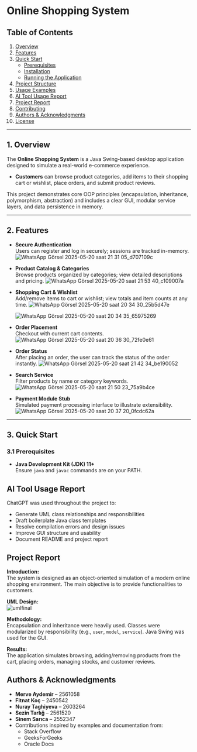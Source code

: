 # Online Shopping System



## Table of Contents

1. [Overview](#overview)  
2. [Features](#features)  
3. [Quick Start](#quick-start)  
   - [Prerequisites](#prerequisites)  
   - [Installation](#installation)  
   - [Running the Application](#running-the-application)  
4. [Project Structure](#project-structure)  
5. [Usage Examples](#usage-examples)  
6. [AI Tool Usage Report](#ai-tool-usage-report)  
7. [Project Report](#project-report)  
8. [Contributing](#contributing)  
9. [Authors & Acknowledgments](#authors--acknowledgments)  
10. [License](#license)  

---

## 1. Overview

The **Online Shopping System** is a Java Swing-based desktop application designed to simulate a real-world e-commerce experience.  
- **Customers** can browse product categories, add items to their shopping cart or wishlist, place orders, and submit product reviews.  

This project demonstrates core OOP principles (encapsulation, inheritance, polymorphism, abstraction) and includes a clear GUI, modular service layers, and data persistence in memory.

---

## 2. Features

- **Secure Authentication**  
  Users can register and log in securely; sessions are tracked in-memory.
![WhatsApp Görsel 2025-05-20 saat 21 31 05_d707109c](https://github.com/user-attachments/assets/017dc833-7aa5-47d9-8e18-0db8f937a8bb)

- **Product Catalog & Categories**  
  Browse products organized by categories; view detailed descriptions and pricing.
   ![WhatsApp Görsel 2025-05-20 saat 21 53 40_c109007a](https://github.com/user-attachments/assets/efe2d5c2-2518-4cc8-9d1a-11bc2b6028f5)


   
- **Shopping Cart & Wishlist**  
  Add/remove items to cart or wishlist; view totals and item counts at any time.
     ![WhatsApp Görsel 2025-05-20 saat 20 34 30_25b5d47e](https://github.com/user-attachments/assets/910900b0-ff9e-4b5c-9d74-52fb1eb2f14f)
   
  ![WhatsApp Görsel 2025-05-20 saat 20 34 35_65975269](https://github.com/user-attachments/assets/e5f14860-0800-4703-8c9e-a0e0c3ce4765)


- **Order Placement**  
  Checkout with current cart contents.
![WhatsApp Görsel 2025-05-20 saat 20 36 30_72fe0e61](https://github.com/user-attachments/assets/cf522a2b-e12d-4881-8b53-eee4731259c3)
- **Order Status**  
  After placing an order, the user can track the status of the order instantly.
  ![WhatsApp Görsel 2025-05-20 saat 21 42 34_be190052](https://github.com/user-attachments/assets/2e009f91-28e5-42c0-a4cf-7fa17bd5cd0d)


- **Search Service**  
  Filter products by name or category keywords.
![WhatsApp Görsel 2025-05-20 saat 21 50 23_75a9b4ce](https://github.com/user-attachments/assets/dda37929-6ca0-4a90-bcd0-ef911a6491c6)

- **Payment Module Stub**  
  Simulated payment processing interface to illustrate extensibility.
![WhatsApp Görsel 2025-05-20 saat 20 37 20_0fcdc62a](https://github.com/user-attachments/assets/6179b1b3-c8a7-4811-983b-cdd2fb8a3989)

---

## 3. Quick Start

### 3.1 Prerequisites

- **Java Development Kit (JDK) 11+**  
  Ensure `java` and `javac` commands are on your PATH.


## AI Tool Usage Report
ChatGPT was used throughout the project to:
- Generate UML class relationships and responsibilities
- Draft boilerplate Java class templates
- Resolve compilation errors and design issues
- Improve GUI structure and usability
- Document README and project report

## Project Report
**Introduction:**  
The system is designed as an object-oriented simulation of a modern online shopping environment. The main objective is to provide functionalities to customers.

**UML Design:**  
![umlfinal](https://github.com/user-attachments/assets/913bf6f8-582a-4c8d-a0a5-c1e7995b9cac)

**Methodology:**  
Encapsulation and inheritance were heavily used. Classes were modularized by responsibility (e.g., `user`, `model`, `service`). Java Swing was used for the GUI.

**Results:**  
The application simulates browsing, adding/removing products from the cart, placing orders, managing stocks, and customer reviews.
## Authors & Acknowledgments
- **Merve Aydemir** – 2561058 
- **Fitnat Koç** – 2450542 
- **Nuray Taghiyeva** – 2603264
- **Sezin Tarlığ** – 2561520
- **Sinem Sarıca** – 2552347
- Contributions inspired by examples and documentation from:
  - Stack Overflow
  - GeeksForGeeks
  - Oracle Docs



